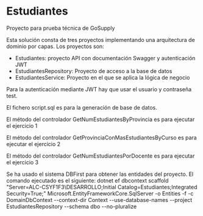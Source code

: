 # Estudiantes
Proyecto para prueba técnica de GoSupply

Esta solución consta de tres proyectos implementando una arquitectura de dominio por capas. Los proyectos son: 
- Estudiantes: proyecto API con documentación Swagger y autenticación JWT
- EstudiantesRepository: Proyecto de acceso a la base de datos
- EstudiantesService: Proyecto en el que se aplica la lógica de negocio

Para la autenticación mediante JWT hay que usar el usuario y contraseña test.

El fichero script.sql es para la generación de base de datos.

El método del controlador GetNumEstudiantesByProvincia es para ejecutar el ejercicio 1

El método del controlador GetProvinciaConMasEstudiantesByCurso es para ejecutar el ejercicio 2

El método del controlador GetNumEstudiantesPorDocente es para ejecutar el ejercicio 3

Se ha usado el sistema DBFirst para obtener las entidades del proyecto. El comando ejecutado es el siguiente:
dotnet ef dbcontext scaffold "Server=ALC-CSYF1F3\DESARROLLO;Initial Catalog=Estudiantes;Integrated Security=True;" Microsoft.EntityFrameworkCore.SqlServer -o Entities -f -c DomainDbContext --context-dir Context --use-database-names --project EstudiantesRepository --schema dbo --no-pluralize

